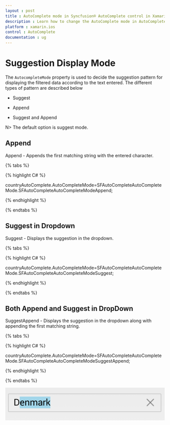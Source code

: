 ```yaml
---
layout : post
title : AutoComplete mode in Syncfusion® AutoComplete control in Xamarin.iOS
description : Learn how to change the AutoComplete mode in AutoComplete
platform : xamarin.ios
control : AutoComplete
documentation : ug
---
```


# Suggestion Display Mode

The `AutocompleteMode` property is used to decide the suggestion pattern for displaying the filtered data according to the text entered. The different types of pattern are described below

* Suggest

* Append

* Suggest and Append

N> The default option is suggest mode.

## Append

Append - Appends the first matching string with the entered character.

{% tabs %}

{% highlight C# %}

countryAutoComplete.AutoCompleteMode=SFAutoCompleteAutoCompleteMode.SFAutoCompleteAutoCompleteModeAppend; 

{% endhighlight %}

{% endtabs %}


## Suggest in Dropdown

Suggest - Displays the suggestion in the dropdown.

{% tabs %}

{% highlight C# %}

countryAutoComplete.AutoCompleteMode=SFAutoCompleteAutoCompleteMode.SFAutoCompleteAutoCompleteModeSuggest; 

{% endhighlight %}

{% endtabs %}

## Both Append and Suggest in DropDown

SuggestAppend - Displays the suggestion in the dropdown along with appending the first matching string.

{% tabs %}

{% highlight C# %}

countryAutoComplete.AutoCompleteMode=SFAutoCompleteAutoCompleteMode.SFAutoCompleteAutoCompleteModeSuggestAppend; 

{% endhighlight %}

{% endtabs %}

![](images/autocompletemode.png)
